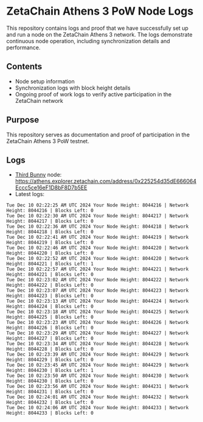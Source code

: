 # ZetaChain Athens 3 PoW Node Logs
This repository contains logs and proof that we have successfully set up and run a node on the ZetaChain Athens 3 network. The logs demonstrate continuous node operation, including synchronization details and performance.

## Contents
- Node setup information
- Synchronization logs with block height details
- Ongoing proof of work logs to verify active participation in the ZetaChain network

## Purpose
This repository serves as documentation and proof of participation in the ZetaChain Athens 3 PoW testnet.

## Logs

- [Third Bunny](https://thirdbunny.xyz/) node: https://athens.explorer.zetachain.com/address/0x225254d35dE666064Eccc5ce16eF1D8bF8D7b5EE
- Latest logs:
```
Tue Dec 10 02:22:25 AM UTC 2024 Your Node Height: 8044216 | Network Height: 8044216 | Blocks Left: 0
Tue Dec 10 02:22:30 AM UTC 2024 Your Node Height: 8044217 | Network Height: 8044217 | Blocks Left: 0
Tue Dec 10 02:22:36 AM UTC 2024 Your Node Height: 8044218 | Network Height: 8044218 | Blocks Left: 0
Tue Dec 10 02:22:41 AM UTC 2024 Your Node Height: 8044219 | Network Height: 8044219 | Blocks Left: 0
Tue Dec 10 02:22:46 AM UTC 2024 Your Node Height: 8044220 | Network Height: 8044220 | Blocks Left: 0
Tue Dec 10 02:22:52 AM UTC 2024 Your Node Height: 8044220 | Network Height: 8044221 | Blocks Left: 1
Tue Dec 10 02:22:57 AM UTC 2024 Your Node Height: 8044221 | Network Height: 8044221 | Blocks Left: 0
Tue Dec 10 02:23:02 AM UTC 2024 Your Node Height: 8044222 | Network Height: 8044222 | Blocks Left: 0
Tue Dec 10 02:23:07 AM UTC 2024 Your Node Height: 8044223 | Network Height: 8044223 | Blocks Left: 0
Tue Dec 10 02:23:13 AM UTC 2024 Your Node Height: 8044224 | Network Height: 8044224 | Blocks Left: 0
Tue Dec 10 02:23:18 AM UTC 2024 Your Node Height: 8044225 | Network Height: 8044225 | Blocks Left: 0
Tue Dec 10 02:23:23 AM UTC 2024 Your Node Height: 8044226 | Network Height: 8044226 | Blocks Left: 0
Tue Dec 10 02:23:29 AM UTC 2024 Your Node Height: 8044227 | Network Height: 8044227 | Blocks Left: 0
Tue Dec 10 02:23:34 AM UTC 2024 Your Node Height: 8044228 | Network Height: 8044228 | Blocks Left: 0
Tue Dec 10 02:23:39 AM UTC 2024 Your Node Height: 8044229 | Network Height: 8044229 | Blocks Left: 0
Tue Dec 10 02:23:45 AM UTC 2024 Your Node Height: 8044229 | Network Height: 8044230 | Blocks Left: 1
Tue Dec 10 02:23:50 AM UTC 2024 Your Node Height: 8044230 | Network Height: 8044230 | Blocks Left: 0
Tue Dec 10 02:23:56 AM UTC 2024 Your Node Height: 8044231 | Network Height: 8044231 | Blocks Left: 0
Tue Dec 10 02:24:01 AM UTC 2024 Your Node Height: 8044232 | Network Height: 8044232 | Blocks Left: 0
Tue Dec 10 02:24:06 AM UTC 2024 Your Node Height: 8044233 | Network Height: 8044233 | Blocks Left: 0
```
